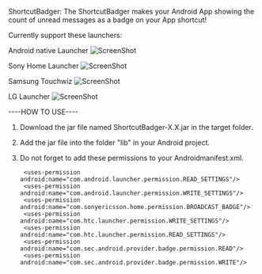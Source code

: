 ShortcutBadger:
The ShortcutBadger makes your Android App showing the count of unread messages as a badge on your App shortcut!

Currently support these launchers:

Android native Launcher
![ScreenShot](https://raw.github.com/leolin310148/ShortcutBadger/master/screenshots/ss_android.png)

Sony Home Launcher
![ScreenShot](https://raw.github.com/leolin310148/ShortcutBadger/master/screenshots/ss_sony.png)

Samsung Touchwiz
![ScreenShot](https://raw.github.com/leolin310148/ShortcutBadger/master/screenshots/ss_samsung.png)

LG Launcher
![ScreenShot](https://raw.github.com/leolin310148/ShortcutBadger/master/screenshots/ss_lg.png)



----HOW TO USE----
1. Download the jar file named ShortcutBadger-X.X.jar in the target folder.
2. Add the jar file into the folder "lib" in your Android project.
3. Do not forget to add these permissions to your Androidmanifest.xml.

        <uses-permission android:name="com.android.launcher.permission.READ_SETTINGS"/>
        <uses-permission android:name="com.android.launcher.permission.WRITE_SETTINGS"/>
        <uses-permission android:name="com.sonyericsson.home.permission.BROADCAST_BADGE"/>
        <uses-permission android:name="com.htc.launcher.permission.WRITE_SETTINGS"/>
        <uses-permission android:name="com.htc.launcher.permission.READ_SETTINGS"/>
        <uses-permission android:name="com.sec.android.provider.badge.permission.READ"/>
        <uses-permission android:name="com.sec.android.provider.badge.permission.WRITE"/>
